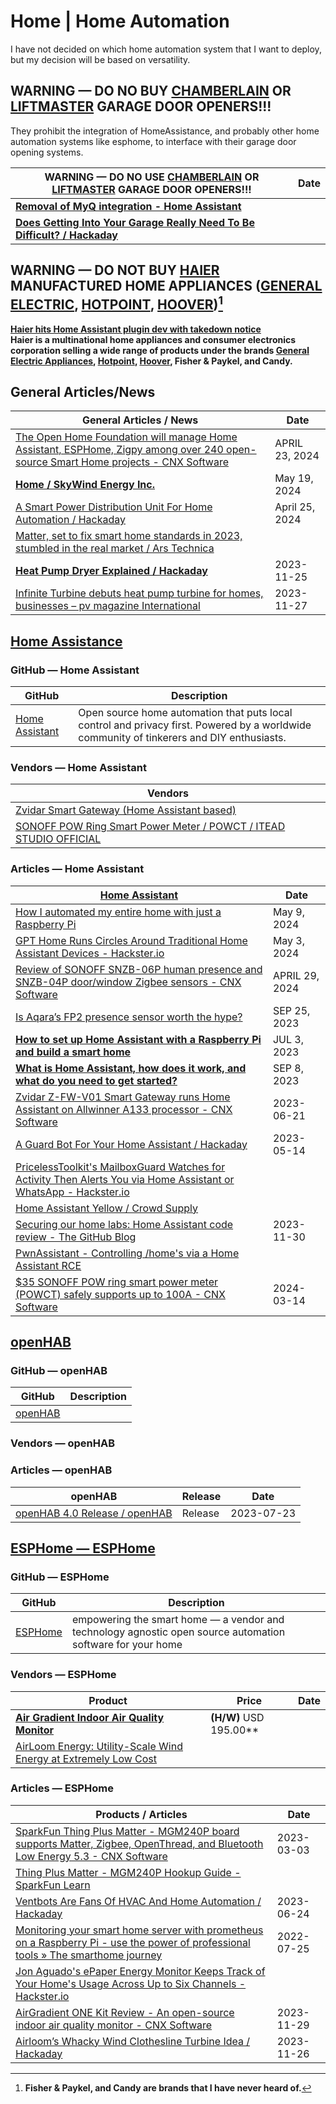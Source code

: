 # Home \| Home Automation 

I have not decided on which home automation system that I want to deploy, but my decision will be based on versatility. 

## WARNING — DO NO BUY [CHAMBERLAIN](https://www.chamberlain.com/) OR [LIFTMASTER](https://www.liftmaster.com/) GARAGE DOOR OPENERS!!!

They prohibit the integration of HomeAssistance, and probably other home automation systems like esphome, to interface with their garage door opening systems. 

| **WARNING — DO NO USE [CHAMBERLAIN](https://www.chamberlain.com/) OR [LIFTMASTER](https://www.liftmaster.com/) GARAGE DOOR OPENERS!!!** | Date |
|---|---|
| **[Removal of MyQ integration - Home Assistant](https://www.home-assistant.io/blog/2023/11/06/removal-of-myq-integration/ )** |
| **[Does Getting Into Your Garage Really Need To Be Difficult? / Hackaday](https://hackaday.com/2023/11/09/does-getting-into-your-garage-really-need-to-be-difficult/ )** |

## WARNING — DO NOT BUY [HAIER](https://www.haierappliances.com/) MANUFACTURED HOME APPLIANCES ([GENERAL ELECTRIC](https://www.geappliances.com/), [HOTPOINT](https://www.hotpoint.com/), [HOOVER](https://hoover.com/))[^11]

[^11]: **Fisher & Paykel, and Candy are brands that I have never heard of.**

**[Haier hits Home Assistant plugin dev with takedown notice](https://www.bleepingcomputer.com/news/security/haier-hits-home-assistant-plugin-dev-with-takedown-notice/ )**<br />**Haier is a multinational home appliances and consumer electronics corporation selling a wide range of products under the brands [General Electric Appliances](https://www.geappliances.com/), [Hotpoint](https://www.hotpoint.com/), [Hoover](https://hoover.com), Fisher & Paykel, and Candy.**

## General Articles/News 

| General Articles  / News | Date |
|---|---|
| [The Open Home Foundation will manage Home Assistant, ESPHome, Zigpy among over 240 open-source Smart Home projects - CNX Software](https://www.cnx-software.com/2024/04/23/open-home-foundation-manage-home-assistant-esphome-zigpy-over-240-open-source-smart-home-projects/ ) | APRIL 23, 2024 |
| **[Home / SkyWind Energy Inc.](https://www.myskywind.world/? )** | May 19, 2024 |
| [A Smart Power Distribution Unit For Home Automation / Hackaday](https://hackaday.com/2024/04/25/a-smart-power-distribution-unit-for-home-automation/ ) | April 25, 2024 |
| [Matter, set to fix smart home standards in 2023, stumbled in the real market / Ars Technica](https://arstechnica.com/gadgets/2023/12/matter-was-more-of-a-nice-smart-home-concept-than-useful-reality-in-2023/ ) |
| **[Heat Pump Dryer Explained / Hackaday](https://hackaday.com/2023/11/25/heat-pump-dryer-explained/ )** | 2023-11-25 |
| [Infinite Turbine debuts heat pump turbine for homes, businesses – pv magazine International](https://www.pv-magazine.com/2023/11/27/infinite-turbine-debuts-heat-pump-turbine-for-homes-businesses/ ) | 2023-11-27 |

## [Home Assistance](https://github.com/home-assistant)

### GitHub — Home Assistant 

| GitHub | Description |
|---|---|
| [Home Assistant](https://github.com/home-assistant ) |Open source home automation that puts local control and privacy first. Powered by a worldwide community of tinkerers and DIY enthusiasts. |

### Vendors — Home Assistant 

| Vendors |
|---|
| [Zvidar Smart Gateway (Home Assistant based)](http://www.zvidar.com/pro/23.html ) |
| [SONOFF POW Ring Smart Power Meter / POWCT / ITEAD STUDIO OFFICIAL](https://itead.cc/product/sonoff-pow-ring-smart-power-meter-switch/ ) | $34.90 10% w/ CNXSOFTSONOFF code |

### Articles — Home Assistant 

| [Home Assistant](https://www.home-assistant.io/ ) | Date |
|----|---|
| [How I automated my entire home with just a Raspberry Pi](https://www.xda-developers.com/automate-home-with-raspberry-pi/ ) | May 9, 2024 |
| [GPT Home Runs Circles Around Traditional Home Assistant Devices - Hackster.io](https://www.hackster.io/news/gpt-home-runs-circles-around-traditional-home-assistant-devices-77d4f4d3c9e5 ) | May 3, 2024 |
| [Review of SONOFF SNZB-06P human presence and SNZB-04P door/window Zigbee sensors - CNX Software](https://www.cnx-software.com/2024/04/29/review-sonoff-snzb-06p-zigbee-human-presence-snzb-04pdoor-window-sensor/ ) | APRIL 29, 2024 |
| [Is Aqara’s FP2 presence sensor worth the hype?](https://www.androidpolice.com/aqara-fp2-worth-the-hype/ ) | SEP 25, 2023 |
| **[How to set up Home Assistant with a Raspberry Pi and build a smart home](https://www.pocket-lint.com/how-to-set-up-home-assistant-with-a-raspberry-pi/ )** | JUL 3, 2023 |
| **[What is Home Assistant, how does it work, and what do you need to get started?](https://www.pocket-lint.com/what-is-home-assistant-how-does-it-work/ )** | SEP 8, 2023 |
|[Zvidar Z-FW-V01 Smart Gateway runs Home Assistant on Allwinner A133 processor - CNX Software](https://www.cnx-software.com/2023/06/21/zvidar-z-fw-v01-smart-gateway-runs-home-assistant-on-allwinner-a133-processor/ )| 2023-06-21 |
| [A Guard Bot For Your Home Assistant / Hackaday](https://hackaday.com/2023/05/14/a-guard-bot-for-your-home-assistant/ ) | 2023-05-14 |
| [PricelessToolkit's MailboxGuard Watches for Activity Then Alerts You via Home Assistant or WhatsApp - Hackster.io](https://www.hackster.io/news/pricelesstoolkit-s-mailboxguard-watches-for-activity-then-alerts-you-via-home-assistant-or-whatsapp-012c5c092aef ) |
| [Home Assistant Yellow / Crowd Supply](https://www.crowdsupply.com/nabu-casa/home-assistant-yellow ) |
| [Securing our home labs: Home Assistant code review - The GitHub Blog](https://github.blog/2023-11-30-securing-our-home-labs-home-assistant-code-review/ ) | 2023-11-30 |
| [PwnAssistant - Controlling /home's via a Home Assistant RCE](https://www.elttam.com/blog/pwnassistant/ ) |
| [$35 SONOFF POW ring smart power meter (POWCT) safely supports up to 100A - CNX Software](https://www.cnx-software.com/2024/03/14/35-sonoff-pow-ring-smart-power-meter-powct-safely-100a/ ) | 2024-03-14 |

## [openHAB](https://github.com/openhab )

### GitHub — openHAB 

| GitHub | Description |
|---|---|
| [openHAB](https://github.com/openhab ) | |

### Vendors — openHAB 

### Articles — openHAB 

| openHAB | Release | Date |
|---|---|---|
| [openHAB 4.0 Release / openHAB](https://www.openhab.org/blog/2023-07-23-openhab-4-0-release.html ) | Release | 2023-07-23 |
 
## [ESPHome — ESPHome](https://esphome.io/index.html ) 

### GitHub — ESPHome

| GitHub | Description |
|---|---|
| [ESPHome]([https://github.com/esphome](https://github.com/openhab) ) | empowering the smart home — a vendor and technology agnostic open source automation software for your home |

### Vendors — ESPHome

| Product | Price | Date |
|---|---|---|
| **[Air Gradient Indoor Air Quality Monitor](https://www.airgradient.com/one/#comparison )** | **(H/W)** USD 195.00** |
| [AirLoom Energy: Utility-Scale Wind Energy at Extremely Low Cost](https://airloomenergy.com/ ) |

### Articles — ESPHome

| Products / Articles | Date |
|----|---|
| [SparkFun Thing Plus Matter - MGM240P board supports Matter, Zigbee, OpenThread, and Bluetooth Low Energy 5.3 - CNX Software](https://www.cnx-software.com/2023/03/03/sparkfun-thing-plus-matter-mgm240p-board-supports-matter-zigbee-openthread-and-bluetooth-low-energy-5-3/ ) | 2023-03-03 |
| [Thing Plus Matter - MGM240P Hookup Guide - SparkFun Learn](https://learn.sparkfun.com/tutorials/sparkfun-thing-plus-matter---mgm240p-hookup-guide/all ) |
| [Ventbots Are Fans Of HVAC And Home Automation / Hackaday](https://hackaday.com/2023/06/24/ventbots-are-fans-of-hvac-and-home-automation/ ) | 2023-06-24 |
| [Monitoring your smart home server with prometheus on a Raspberry Pi - use the power of professional tools » The smarthome journey](https://thesmarthomejourney.com/2022/07/25/monitoring-smarthome-prometheus/ ) | 2022-07-25 |
| [Jon Aguado's ePaper Energy Monitor Keeps Track of Your Home's Usage Across Up to Six Channels - Hackster.io](https://www.hackster.io/news/jon-aguado-s-epaper-energy-monitor-keeps-track-of-your-home-s-usage-across-up-to-six-channels-ce34c0d314da ) |
| [AirGradient ONE Kit Review - An open-source indoor air quality monitor - CNX Software](https://www.cnx-software.com/2023/11/29/airgradient-one-kit-review-an-open-source-indoor-air-quality-monitor/ ) | 2023-11-29 |
| [Airloom’s Whacky Wind Clothesline Turbine Idea / Hackaday](https://hackaday.com/2023/11/26/airlooms-whacky-wind-clothesline-turbine-idea/ ) | 2023-11-26 |
